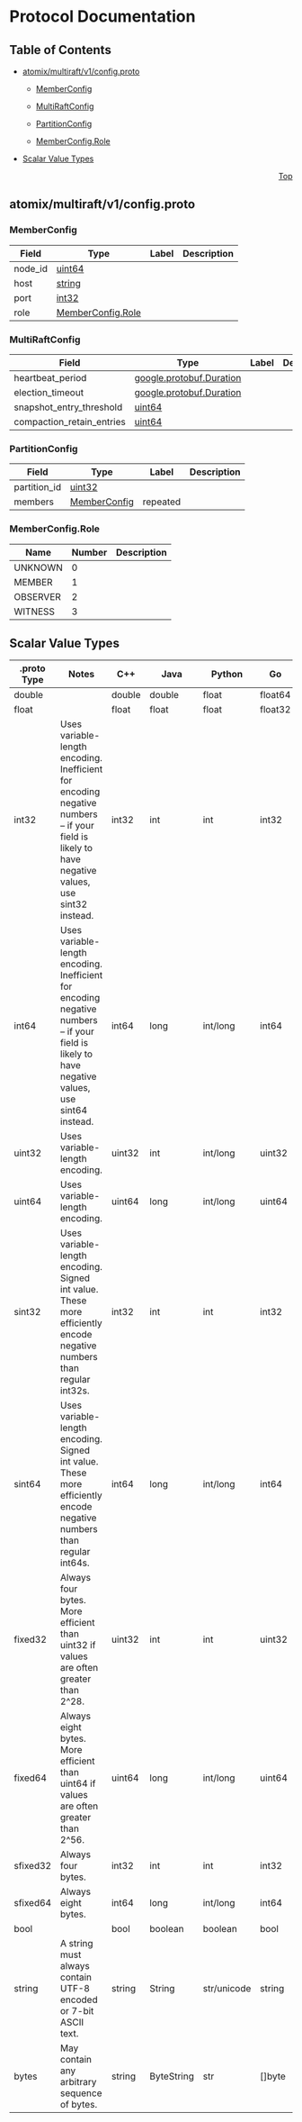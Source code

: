 # Protocol Documentation
<a name="top"></a>

## Table of Contents

- [atomix/multiraft/v1/config.proto](#atomix_multiraft_v1_config-proto)
    - [MemberConfig](#atomix-multiraft-v1-MemberConfig)
    - [MultiRaftConfig](#atomix-multiraft-v1-MultiRaftConfig)
    - [PartitionConfig](#atomix-multiraft-v1-PartitionConfig)
  
    - [MemberConfig.Role](#atomix-multiraft-v1-MemberConfig-Role)
  
- [Scalar Value Types](#scalar-value-types)



<a name="atomix_multiraft_v1_config-proto"></a>
<p align="right"><a href="#top">Top</a></p>

## atomix/multiraft/v1/config.proto



<a name="atomix-multiraft-v1-MemberConfig"></a>

### MemberConfig



| Field | Type | Label | Description |
| ----- | ---- | ----- | ----------- |
| node_id | [uint64](#uint64) |  |  |
| host | [string](#string) |  |  |
| port | [int32](#int32) |  |  |
| role | [MemberConfig.Role](#atomix-multiraft-v1-MemberConfig-Role) |  |  |






<a name="atomix-multiraft-v1-MultiRaftConfig"></a>

### MultiRaftConfig



| Field | Type | Label | Description |
| ----- | ---- | ----- | ----------- |
| heartbeat_period | [google.protobuf.Duration](#google-protobuf-Duration) |  |  |
| election_timeout | [google.protobuf.Duration](#google-protobuf-Duration) |  |  |
| snapshot_entry_threshold | [uint64](#uint64) |  |  |
| compaction_retain_entries | [uint64](#uint64) |  |  |






<a name="atomix-multiraft-v1-PartitionConfig"></a>

### PartitionConfig



| Field | Type | Label | Description |
| ----- | ---- | ----- | ----------- |
| partition_id | [uint32](#uint32) |  |  |
| members | [MemberConfig](#atomix-multiraft-v1-MemberConfig) | repeated |  |





 


<a name="atomix-multiraft-v1-MemberConfig-Role"></a>

### MemberConfig.Role


| Name | Number | Description |
| ---- | ------ | ----------- |
| UNKNOWN | 0 |  |
| MEMBER | 1 |  |
| OBSERVER | 2 |  |
| WITNESS | 3 |  |


 

 

 



## Scalar Value Types

| .proto Type | Notes | C++ | Java | Python | Go | C# | PHP | Ruby |
| ----------- | ----- | --- | ---- | ------ | -- | -- | --- | ---- |
| <a name="double" /> double |  | double | double | float | float64 | double | float | Float |
| <a name="float" /> float |  | float | float | float | float32 | float | float | Float |
| <a name="int32" /> int32 | Uses variable-length encoding. Inefficient for encoding negative numbers – if your field is likely to have negative values, use sint32 instead. | int32 | int | int | int32 | int | integer | Bignum or Fixnum (as required) |
| <a name="int64" /> int64 | Uses variable-length encoding. Inefficient for encoding negative numbers – if your field is likely to have negative values, use sint64 instead. | int64 | long | int/long | int64 | long | integer/string | Bignum |
| <a name="uint32" /> uint32 | Uses variable-length encoding. | uint32 | int | int/long | uint32 | uint | integer | Bignum or Fixnum (as required) |
| <a name="uint64" /> uint64 | Uses variable-length encoding. | uint64 | long | int/long | uint64 | ulong | integer/string | Bignum or Fixnum (as required) |
| <a name="sint32" /> sint32 | Uses variable-length encoding. Signed int value. These more efficiently encode negative numbers than regular int32s. | int32 | int | int | int32 | int | integer | Bignum or Fixnum (as required) |
| <a name="sint64" /> sint64 | Uses variable-length encoding. Signed int value. These more efficiently encode negative numbers than regular int64s. | int64 | long | int/long | int64 | long | integer/string | Bignum |
| <a name="fixed32" /> fixed32 | Always four bytes. More efficient than uint32 if values are often greater than 2^28. | uint32 | int | int | uint32 | uint | integer | Bignum or Fixnum (as required) |
| <a name="fixed64" /> fixed64 | Always eight bytes. More efficient than uint64 if values are often greater than 2^56. | uint64 | long | int/long | uint64 | ulong | integer/string | Bignum |
| <a name="sfixed32" /> sfixed32 | Always four bytes. | int32 | int | int | int32 | int | integer | Bignum or Fixnum (as required) |
| <a name="sfixed64" /> sfixed64 | Always eight bytes. | int64 | long | int/long | int64 | long | integer/string | Bignum |
| <a name="bool" /> bool |  | bool | boolean | boolean | bool | bool | boolean | TrueClass/FalseClass |
| <a name="string" /> string | A string must always contain UTF-8 encoded or 7-bit ASCII text. | string | String | str/unicode | string | string | string | String (UTF-8) |
| <a name="bytes" /> bytes | May contain any arbitrary sequence of bytes. | string | ByteString | str | []byte | ByteString | string | String (ASCII-8BIT) |

